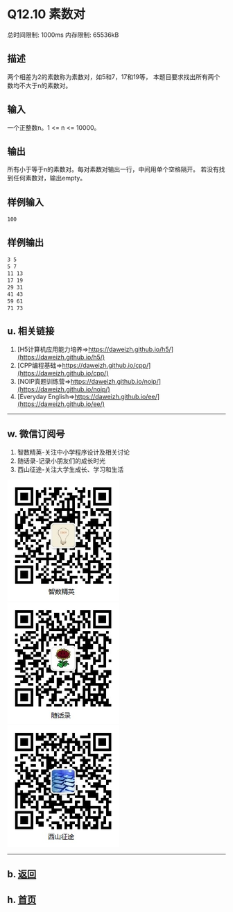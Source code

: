 # Q12.10 素数对

总时间限制: 1000ms 内存限制: 65536kB

## 描述

两个相差为2的素数称为素数对，如5和7，17和19等，
本题目要求找出所有两个数均不大于n的素数对。

## 输入

一个正整数n。1 <= n <= 10000。

## 输出

所有小于等于n的素数对。每对素数对输出一行，中间用单个空格隔开。
若没有找到任何素数对，输出empty。

## 样例输入

    100

## 样例输出

    3 5
    5 7
    11 13
    17 19
    29 31
    41 43
    59 61
    71 73

## u. 相关链接

1. [H5计算机应用能力培养=>https://daweizh.github.io/h5/](https://daweizh.github.io/h5/)
2. [CPP编程基础=>https://daweizh.github.io/cpp/](https://daweizh.github.io/cpp/)
3. [NOIP真题训练营=>https://daweizh.github.io/noip/](https://daweizh.github.io/noip/)
4. [Everyday English=>https://daweizh.github.io/ee/](https://daweizh.github.io/ee/)

----------

## w. 微信订阅号

1. 智数精英-关注中小学程序设计及相关讨论
2. 随话录-记录小朋友们的成长时光
3. 西山征途-关注大学生成长、学习和生活

![欢迎关注“智数精英”订阅号](../../assets/me/img/idea8.jpg)
![欢迎关注“随话录”订阅号](../../assets/me/img/shl8.jpg)
![欢迎关注“西山征途”订阅号](../../assets/me/img/xszt8.jpg)

----------

## b. [返回](../)
    
## h. [首页](../../)

